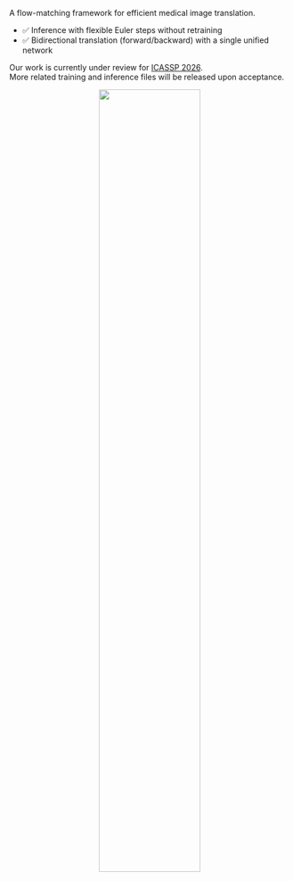 A flow-matching framework for efficient medical image translation.
- ✅ Inference with flexible Euler steps without retraining
- ✅ Bidirectional translation (forward/backward) with a single unified network

Our work is currently under review for [ICASSP 2026](https://2026.ieeeicassp.org/).  
More related training and inference files will be released upon acceptance.


<div align=center>
<img src="[https://github.com/lyupengju/Flare23/blob/main/figures/models.png](https://github.com/lyupengju/shortcut_flows/blob/main/Shortflows%20for%20medical%20image%20translation/assets/results.jpg)"  width="60%">
</div>
